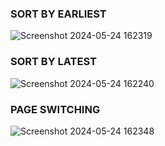### SORT BY EARLIEST
![Screenshot 2024-05-24 162319](https://github.com/mandar-rane/ezpedal-front/assets/98955924/de7c31a8-2e02-4b6a-8935-5e2ad3f86de8)

### SORT BY LATEST
![Screenshot 2024-05-24 162240](https://github.com/mandar-rane/ezpedal-front/assets/98955924/0b8b154c-d5c6-4c97-a1fa-6de836526a26)

### PAGE SWITCHING
![Screenshot 2024-05-24 162348](https://github.com/mandar-rane/ezpedal-front/assets/98955924/a51fb8cc-379c-437c-85a0-38542857922c)

